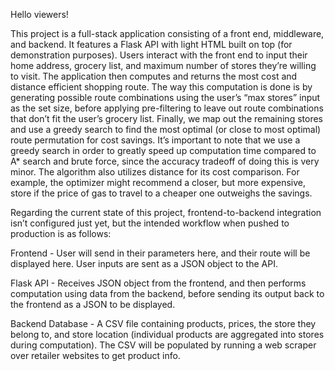 Hello viewers!

This project is a full-stack application consisting of a front end, middleware, and backend. It features a Flask API with light HTML built on top (for demonstration purposes). Users interact with the front end to input their home address, grocery list, and maximum number of stores they’re willing to visit. The application then computes and returns the most cost and distance efficient shopping route. The way this computation is done is by generating possible route combinations using the user’s “max stores” input as the set size, before applying pre-filtering to leave out route combinations that don’t fit the user’s grocery list. Finally, we map out the remaining stores and use a greedy search to find the most optimal (or close to most optimal) route permutation for cost savings. It’s important to note that we use a greedy search in order to greatly speed up computation time compared to A* search and brute force, since the accuracy tradeoff of doing this is very minor. The algorithm also utilizes distance for its cost comparison. For example, the optimizer might recommend a closer, but more expensive, store if the price of gas to travel to a cheaper one outweighs the savings.

Regarding the current state of this project, frontend-to-backend integration isn’t configured just yet, but the intended workflow when pushed to production is as follows:

  Frontend - User will send in their parameters here, and their route will be displayed here. User inputs are sent as a JSON object to the API.
  
  Flask API - Receives JSON object from the frontend, and then performs computation using data from the backend, before sending its output back to the frontend as a JSON to be displayed.
  
  Backend Database - A CSV file containing products, prices, the store they belong to, and store location (individual products are aggregated into stores during computation). The CSV will be populated by running a web scraper over retailer websites to get product info.

